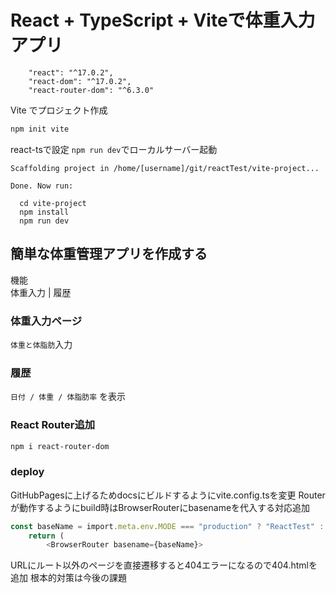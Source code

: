 # React + TypeScript + Viteで体重入力アプリ

~~~
    "react": "^17.0.2",
    "react-dom": "^17.0.2",
    "react-router-dom": "^6.3.0"
~~~

Vite でプロジェクト作成
~~~ bash
npm init vite
~~~

react-tsで設定
`npm run dev`でローカルサーバー起動
~~~
Scaffolding project in /home/[username]/git/reactTest/vite-project...

Done. Now run:

  cd vite-project
  npm install
  npm run dev
~~~


## 簡単な体重管理アプリを作成する
機能  
体重入力 | 履歴

### 体重入力ページ
`体重と体脂肪`入力

### 履歴
`日付 / 体重 / 体脂肪率` を表示

### React Router追加
~~~ bash
npm i react-router-dom
~~~


### deploy
GitHubPagesに上げるためdocsにビルドするようにvite.config.tsを変更
Routerが動作するようにbuild時はBrowserRouterにbasenameを代入する対応追加
~~~ typescript
const baseName = import.meta.env.MODE === "production" ? "ReactTest" : "";
    return (
        <BrowserRouter basename={baseName}>
~~~
URLにルート以外のページを直接遷移すると404エラーになるので404.htmlを追加
根本的対策は今後の課題




